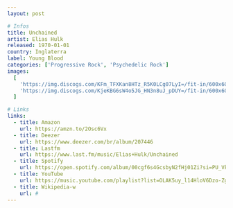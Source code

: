 ```yaml
---
layout: post

# Infos
title: Unchained
artist: Elias Hulk
released: 1970-01-01
country: Inglaterra
label: Young Blood
categories: ['Progressive Rock', 'Psychedelic Rock']
images:
  [
    'https://img.discogs.com/KFm_TFXKan8HTz_R5K0LCg07LyI=/fit-in/600x603/filters:strip_icc():format(jpeg):mode_rgb():quality(90)/discogs-images/R-2611361-1490720151-8838.jpeg.jpg',
    'https://img.discogs.com/KjeKBG6sW4o5JG_HN3n8uJ_pDUY=/fit-in/600x604/filters:strip_icc():format(jpeg):mode_rgb():quality(90)/discogs-images/R-2611361-1490720157-7962.jpeg.jpg',
  ]

# Links
links:
  - title: Amazon
    url: https://amzn.to/2Osc6Vx
  - title: Deezer
    url: https://www.deezer.com/br/album/207446
  - title: Lastfm
    url: https://www.last.fm/music/Elias+Hulk/Unchained
  - title: Spotify
    url: https://open.spotify.com/album/00cgf6s4GcsbyN2fHj01Zi?si=PU_Vkee8Tlu8oWhOzbvDMg
  - title: YouTube
    url: https://music.youtube.com/playlist?list=OLAK5uy_l14HloV6Dzo-ZgYil7IHgkjk7B5S0fUso
  - title: Wikipedia-w
    url: #
---
```

